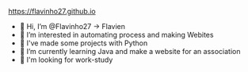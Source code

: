 https://flavinho27.github.io

- 👋 Hi, I’m @Flavinho27 -> Flavien
- 👀 I’m interested in automating process and making Webites
- :hammer: I've made some projects with Python
- 🌱 I’m currently learning Java and make a website for an association
- 💞️ I'm looking for work-study
<!---
- 📫 How to reach me ...
--->
<!---
----------------------------------------------------------------------------
- ⚠️ I haven't configured yet my account entirely, I will do this soon ⚠️ -
----------------------------------------------------------------------------
--->
<!---
Flavinho27/Flavinho27 is a ✨ special ✨ repository because its `README.md` (this file) appears on your GitHub profile.
You can click the Preview link to take a look at your changes.
--->
